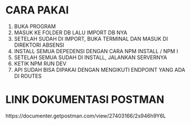 <h1> CARA PAKAI </h1>

1. BUKA PROGRAM
2. MASUK KE FOLDER DB LALU IMPORT DB NYA
3. SETELAH SUDAH DI IMPORT, BUKA TERMINAL DAN MASUK DI DIREKTORI ABSENSI
4. INSTALL SEMUA DEPEDENSI DENGAN CARA NPM INSTALL / NPM I
5. SETELAH SEMUA SUDAH DI INSTALL, JALANKAN SERVERNYA
6. KETIK NPM RUN DEV
7. API SUDAH BISA DIPAKAI DENGAN MENGIKUTI ENDPOINT YANG ADA DI ROUTES

<h1> LINK DOKUMENTASI POSTMAN </h1>
https://documenter.getpostman.com/view/27403166/2s946h9Y6L

